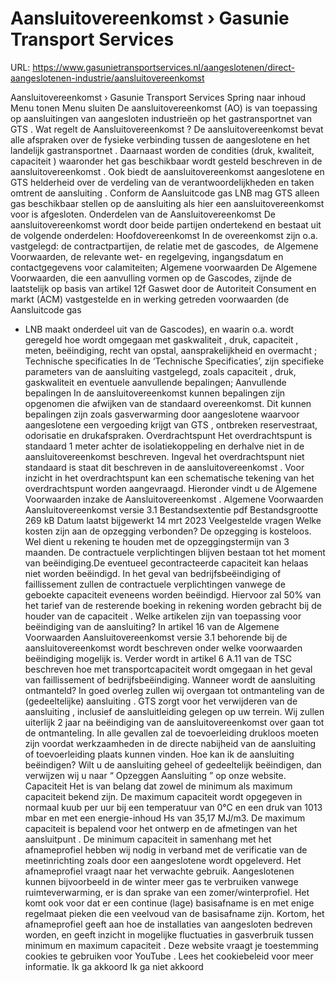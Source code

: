 # Aansluitovereenkomst › Gasunie Transport Services

URL: https://www.gasunietransportservices.nl/aangeslotenen/direct-aangeslotenen-industrie/aansluitovereenkomst

Aansluitovereenkomst › Gasunie Transport Services
Spring naar inhoud
Menu tonen
Menu sluiten
De
aansluitovereenkomst
(AO) is van toepassing op aansluitingen van aangesloten industrieën op het
gastransportnet
van
GTS
.
Wat regelt de
Aansluitovereenkomst
?
De
aansluitovereenkomst
bevat alle afspraken over de
fysieke verbinding
tussen de
aangeslotene
en het
landelijk gastransportnet
. Daarnaast worden de condities (druk, kwaliteit,
capaciteit
) waaronder het
gas
beschikbaar wordt gesteld beschreven in de
aansluitovereenkomst
. Ook biedt de
aansluitovereenkomst
aangeslotene
en
GTS
helderheid over de verdeling van de verantwoordelijkheden en taken omtrent de
aansluiting
.
Conform de
Aansluitcode gas LNB
mag
GTS
alleen
gas
beschikbaar stellen op de
aansluiting
als hier een
aansluitovereenkomst
voor is afgesloten.
Onderdelen van de
Aansluitovereenkomst
De
aansluitovereenkomst
wordt door beide partijen ondertekend en bestaat uit de volgende onderdelen:
Hoofdovereenkomst
In de overeenkomst zijn o.a. vastgelegd: de contractpartijen, de relatie met de gascodes,  de Algemene Voorwaarden, de relevante wet- en regelgeving, ingangsdatum en contactgegevens voor calamiteiten;
Algemene voorwaarden
De Algemene Voorwaarden, die een aanvulling vormen op de Gascodes, zijnde de laatstelijk op basis van artikel 12f Gaswet door de Autoriteit Consument en markt (ACM) vastgestelde en in werking getreden voorwaarden (de Aansluitcode
gas
- LNB maakt onderdeel uit van de Gascodes), en waarin o.a. wordt geregeld hoe wordt omgegaan met
gaskwaliteit
, druk,
capaciteit
, meten, beëindiging, recht van opstal, aansprakelijkheid en
overmacht
;
Technische specificaties
In de ‘Technische Specificaties’, zijn specifieke parameters van de
aansluiting
vastgelegd, zoals
capaciteit
, druk,
gaskwaliteit
en eventuele aanvullende bepalingen;
Aanvullende bepalingen
In de
aansluitovereenkomst
kunnen bepalingen zijn opgenomen die afwijken van de standaard overeenkomst. Dit kunnen bepalingen zijn zoals gasverwarming door
aangeslotene
waarvoor
aangeslotene
een vergoeding krijgt van
GTS
, ontbreken reservestraat, odorisatie en drukafspraken.
Overdrachtspunt
Het
overdrachtspunt
is standaard 1 meter achter de isolatiekoppeling en derhalve niet in de
aansluitovereenkomst
beschreven. Ingeval het
overdrachtspunt
niet standaard is staat dit beschreven in de
aansluitovereenkomst
. Voor inzicht in het
overdrachtspunt
kan een schematische tekening van het
overdrachtspunt
worden aangevraagd.
Hieronder vindt u de Algemene Voorwaarden inzake de
Aansluitovereenkomst
.
Algemene Voorwaarden Aansluitovereenkomst versie 3.1
Bestandsextentie
pdf
Bestandsgrootte
269 kB
Datum laatst bijgewerkt
14 mrt 2023
Veelgestelde vragen
Welke kosten zijn aan de opzegging verbonden?
De opzegging is kosteloos. Wel dient u rekening te houden met de opzeggingstermijn van 3 maanden. De contractuele verplichtingen blijven bestaan tot het moment van beëindiging.De eventueel
gecontracteerde capaciteit
kan helaas niet worden beëindigd.
In het geval van bedrijfsbeëindiging of faillissement zullen de contractuele verplichtingen vanwege de geboekte
capaciteit
eveneens worden beëindigd. Hiervoor zal 50% van het tarief van de resterende boeking in rekening worden gebracht bij de houder van de
capaciteit
.
Welke artikelen zijn van toepassing voor beëindiging van de aansluiting?
In artikel 16 van de Algemene Voorwaarden
Aansluitovereenkomst
versie 3.1 behorende bij de
aansluitovereenkomst
wordt beschreven onder welke voorwaarden beëindiging mogelijk is.
Verder wordt in artikel 6 A.11 van de TSC beschreven hoe met
transportcapaciteit
wordt omgegaan in het geval van faillissement of bedrijfsbeëindiging.
Wanneer wordt de aansluiting ontmanteld?
In goed overleg zullen wij overgaan tot ontmanteling van de (gedeeltelijke)
aansluiting
.
GTS
zorgt voor het verwijderen van de
aansluiting
, inclusief de
aansluitleiding
gelegen op uw terrein. Wij zullen uiterlijk 2 jaar na beëindiging van de
aansluitovereenkomst
over gaan tot de ontmanteling.
In alle gevallen zal de toevoerleiding drukloos moeten zijn voordat werkzaamheden in de directe nabijheid van de
aansluiting
of toevoerleiding plaats kunnen vinden.
Hoe kan ik de aansluiting beëindigen?
Wilt u de
aansluiting
geheel of gedeeltelijk beëindigen, dan verwijzen wij u naar “
Opzeggen Aansluiting
” op onze website.
Capaciteit
Het is van belang dat zowel de minimum als maximum
capaciteit
bekend zijn. De maximum
capaciteit
wordt opgegeven in normaal kuub per
uur
bij een temperatuur van 0°C en een druk van 1013 mbar en met een energie-inhoud
Hs
van 35,17 MJ/m3. De maximum
capaciteit
is bepalend voor het ontwerp en de afmetingen van het
aansluitpunt
. De minimum
capaciteit
in samenhang met het afnameprofiel hebben wij nodig in verband met de verificatie van de
meetinrichting
zoals door een
aangeslotene
wordt opgeleverd.
Het afnameprofiel vraagt naar het verwachte gebruik. Aangeslotenen kunnen bijvoorbeeld in de winter meer
gas
te verbruiken vanwege ruimteverwarming, er is dan sprake van een zomer/winterprofiel. Het komt ook voor dat er een continue (lage) basisafname is en met enige regelmaat pieken die een veelvoud van de basisafname zijn.
Kortom, het afnameprofiel geeft aan hoe de installaties van aangesloten bedreven worden, en geeft inzicht in mogelijke fluctuaties in gasverbruik tussen minimum en maximum
capaciteit
.
Deze website vraagt je toestemming cookies te gebruiken voor
YouTube
. Lees het
cookiebeleid
voor meer informatie.
Ik ga akkoord
Ik ga niet akkoord